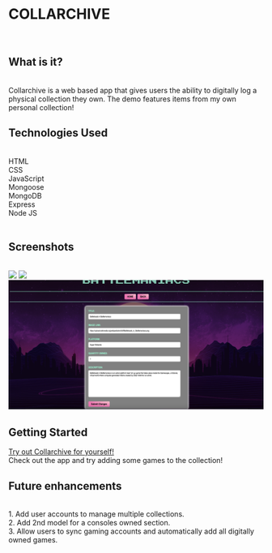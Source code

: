 <h1>COLLARCHIVE</h1>
<br />

<h2>What is it?</h2>
<br />
Collarchive is a web based app that gives users the ability to digitally log a physical collection they own. The demo features items from my own personal collection!
<br />

<h2>Technologies Used</h2>
<br />
HTML<br />
CSS<br />
JavaScript<br />
Mongoose<br />
MongoDB<br />
Express<br />
Node JS<br />
<br />

<h2>Screenshots</h2>
<br />
<img src="./screenshots/Home.png">
<img src="./screenshots/Show.png">
<img src="./screenshots/Edit.png">
<br />

<h2>Getting Started</h2>
<a href="https://collarchive.herokuapp.com/collection">Try out Collarchive for yourself!</a><br />
Check out the app and try adding some games to the collection!
<br />

<h2>Future enhancements</h2>
<br/>
1. Add user accounts to manage multiple collections. <br />
2. Add 2nd model for a consoles owned section. <br />
3. Allow users to sync gaming accounts and automatically add all digitally owned games.